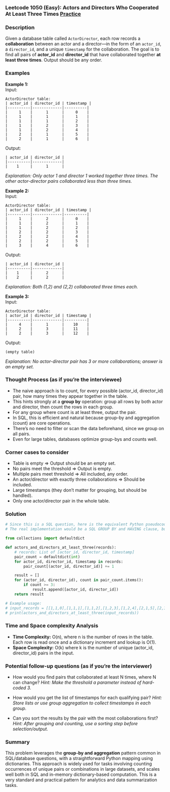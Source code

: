 ### Leetcode 1050 (Easy): Actors and Directors Who Cooperated At Least Three Times [Practice](https://leetcode.com/problems/actors-and-directors-who-cooperated-at-least-three-times)

### Description  
Given a database table called `ActorDirector`, each row records a **collaboration** between an actor and a director—in the form of an `actor_id`, a `director_id`, and a unique `timestamp` for the collaboration. The goal is to find all pairs of **actor_id** and **director_id** that have collaborated together **at least three times**. Output should be any order.

### Examples  

**Example 1:**  
Input:  
```
ActorDirector table:
| actor_id | director_id | timestamp |
|----------|-------------|----------|
|     1    |      1      |     0    |
|     1    |      1      |     1    |
|     1    |      1      |     2    |
|     1    |      2      |     3    |
|     1    |      2      |     4    |
|     2    |      1      |     5    |
|     2    |      1      |     6    |
```
Output:  
```
| actor_id | director_id |
|----------|-------------|
|    1     |      1      |
```
*Explanation: Only actor 1 and director 1 worked together three times. The other actor-director pairs collaborated less than three times.*

**Example 2:**  
Input:  
```
ActorDirector table:
| actor_id | director_id | timestamp |
|----------|-------------|----------|
|     1    |      2      |     0    |
|     1    |      2      |     1    |
|     1    |      2      |     2    |
|     2    |      2      |     3    |
|     2    |      2      |     4    |
|     2    |      2      |     5    |
|     3    |      4      |     6    |
```
Output:  
```
| actor_id | director_id |
|----------|-------------|
|    1     |      2      |
|    2     |      2      |
```
*Explanation: Both (1,2) and (2,2) collaborated three times each.*

**Example 3:**  
Input:  
```
ActorDirector table:
| actor_id | director_id | timestamp |
|----------|-------------|----------|
|     4    |      1      |    10    |
|     2    |      3      |    11    |
|     2    |      3      |    12    |
```
Output:  
```
(empty table)
```
*Explanation: No actor-director pair has 3 or more collaborations; answer is an empty set.*

### Thought Process (as if you’re the interviewee)  
- The naive approach is to count, for every possible (actor_id, director_id) pair, how many times they appear together in the table.
- This hints strongly at a **group by** operation: group all rows by both actor and director, then count the rows in each group.
- For any group where count is at least three, output the pair.
- In SQL, this is efficient and natural because group-by and aggregation (count) are core operations.
- There’s no need to filter or scan the data beforehand, since we group on all pairs.
- Even for large tables, databases optimize group-bys and counts well.

### Corner cases to consider  
- Table is empty ⇒ Output should be an empty set.
- No pairs meet the threshold ⇒ Output is empty.
- Multiple pairs meet threshold ⇒ All included, any order.
- An actor/director with exactly three collaborations ⇒ Should be included.
- Large timestamps (they don’t matter for grouping, but should be handled).
- Only one actor/director pair in the whole table.

### Solution

```python
# Since this is a SQL question, here is the equivalent Python pseudocode for interview simulation.
# The real implementation would be a SQL GROUP BY and HAVING clause, but shown in Python below:

from collections import defaultdict

def actors_and_directors_at_least_three(records):
    # records: List of [actor_id, director_id, timestamp]
    pair_count = defaultdict(int)
    for actor_id, director_id, timestamp in records:
        pair_count[(actor_id, director_id)] += 1

    result = []
    for (actor_id, director_id), count in pair_count.items():
        if count >= 3:
            result.append([actor_id, director_id])
    return result

# Example usage:
# input_records = [[1,1,0],[1,1,1],[1,1,2],[1,2,3],[1,2,4],[2,1,5],[2,1,6]]
# print(actors_and_directors_at_least_three(input_records))
```

### Time and Space complexity Analysis  

- **Time Complexity:** O(n), where n is the number of rows in the table. Each row is read once and a dictionary increment and lookup is O(1).
- **Space Complexity:** O(k) where k is the number of unique (actor_id, director_id) pairs in the input.

### Potential follow-up questions (as if you’re the interviewer)  

- How would you find pairs that collaborated at least N times, where N can change?
  *Hint: Make the threshold a parameter instead of hard-coded 3.*

- How would you get the list of timestamps for each qualifying pair?
  *Hint: Store lists or use group aggregation to collect timestamps in each group.*

- Can you sort the results by the pair with the most collaborations first?
  *Hint: After grouping and counting, use a sorting step before selection/output.*

### Summary
This problem leverages the **group-by and aggregation** pattern common in SQL/database questions, with a straightforward Python mapping using dictionaries. This approach is widely used for tasks involving counting occurrences of unique pairs or combinations in large datasets, and scales well both in SQL and in-memory dictionary-based computation. This is a very standard and practical pattern for analytics and data summarization tasks.
